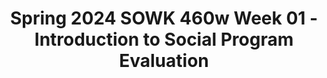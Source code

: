 ---
layout: single_embed_slide
title: "Spring 2024 SOWK 460w Week 01 - Introduction to Social Program Evaluation"
presentation_id: S4LcHZ
canonical_url: /presentations/S4LcHZ/
slides:
  - slide_name: ../deck-11996-large-0.jpeg
    slide_thumbnail: ../deck-11996-thumb-0.jpeg
    slide_text: >
      <p>SOWK 460w
      Social Service Program Evaluation Jacob Campbell, Ph.D. LICSW Heritage University Spring 2024
      Photo by Scott Graham on Unsplash</p>
      
  - slide_name: ../deck-11996-large-1.jpeg
    slide_thumbnail: ../deck-11996-thumb-1.jpeg
    slide_text: >
      <p>Agenda Plan for Video Introduce the course Introduce myself</p>
      
  - slide_name: ../deck-11996-large-2.jpeg
    slide_thumbnail: ../deck-11996-thumb-2.jpeg
    slide_text: >
      <p>W W Why? hy? hy ? y ? h W ? y h W Why? Why? ? y h W
      Why?
      About Me and This Class
      • Importance and resistance of research
      • Experience with program evaluation</p>
      
  - slide_name: ../deck-11996-large-3.jpeg
    slide_thumbnail: ../deck-11996-thumb-3.jpeg
    slide_text: >
      <p>Reviewing Syllabus The Document that Drives this Class
      SOWK 322 (2): Practice with Persons with Special Needs (3 credits) Jacob Campbell, Ph.D., LICSW Office Hours: By Arrangement Office Location: By Arrangement Course Hours: Asynchronous
      Spring 2024, Heritage at CBC Email: campbell_j@heritage.edu Cell Phone: (509) 392-1056 Class Location: Online
      Course Description
      • Spend time this week reviewing the whole syllabus
      •
      Some of the highlights
      This course provides the student with practical knowledge and skills to work with individuals, families, and communities with longer-term service needs. The student will be required to apply assessment and plan an effective intervention. The following is a listing of specific course prerequisites: None are listed.
      Course Purpose Social workers often work with vulnerable populations, and these vulnerable populations frequently include persons with special needs. Children with chronic healthcare conditions, developmental disorders, and congenital disabilities commonly access services done by social workers. This course builds on the knowledge and skills for working with individuals to gain further insight into research, applied services, and policy perspectives, reflecting the range of needs for persons requiring special assistance.
      Relationship to Other Sequences and Other Courses SOWK 322 is an online elective course offered to Toppenish and Tri-Cities Campus students. One of the 2022 Educational Policy and Accreditation Standards (EPAS) described by the Council for Social Work Education (CSWE) is for students to engage in diversity and practice differences. Persons with severe disabilities and special needs require specialized services to meet those needs. This class is meant to introduce students to these needs.
      Land Acknowledgement Heritage University occupies its home on the traditional lands of the Yakama People. These ancestral homelands are the Yakama, Palouse, Pisquouse, Wenatshapam, Klikatat, Klinquit, Kow- was-say-ee, Li-aywas, Skin-pah, Wish-ham, Shyiks, Ochechotes, Kah-milt-pa, and Se-ap-cat, who today are represented by the Confederated Tribes and Bands of the Yakama Nation [TREATY OF 1855] and, whose relationship with this land continues to this day. Heritage University, grounded in the vision of the two Yakama women founders, respects Indigenous peoples as traditional guardians of the lands and the enduring relationship that exists between Indigenous peoples and their traditional territories. We offer gratitude for the land itself, for those who have stewarded it for generations, and for the opportunity to study, learn, work, and be in community on this land. We acknowledge that our university’s history, like many others, is fundamentally tied to the first colonial developments in the Yakima Valley. Finally, we respectfully acknowledge and honor past, present, and future Indigenous students who will journey through this home</p>
      
  - slide_name: ../deck-11996-large-4.jpeg
    slide_thumbnail: ../deck-11996-thumb-4.jpeg
    slide_text: >
      <p>Text Book Helpful Resources</p>
      
  - slide_name: ../deck-11996-large-5.jpeg
    slide_thumbnail: ../deck-11996-thumb-5.jpeg
    slide_text: >
      <p>􀝋
      􁅀
      􀐬􀷾
      􀉅
      􀫘
      􁒯
      Format &amp; Learning
      In SOWK 460w
      Group Discussion and Peer Review In-class Lecture
      Real World Program Evaluation
      Asynchronous Weeks and Class time to Work on Evaluation
      Group Presentation
      Readings and Other Content Academic Writing &amp; Feedback</p>
      
  - slide_name: ../deck-11996-large-6.jpeg
    slide_thumbnail: ../deck-11996-thumb-6.jpeg
    slide_text: >
      <p>Assignments Points
      20%
      10% 5%
      Break down of all the assignments this semester
      5%
      A-01: Class Engagement and Attendance A-02: Chapter Reading Quizzes A-03: CITI Research Ethics and Compliance Training A-04a: Individual Weekly Journal Entries A-04b: Group Work Plan for the Program Evaluation A-04c: Agency Logic Model A-04d: Executive Summary for the Program Evaluation A-04e: Program Evaluation Group Presentation
      20%
      5%
      20% 10%
      10% A-05a Extra Credit: Review of a Published Program Evaluation A-05b Extra Credit: Descriptive Review of Groups Program Evaluation
      10%</p>
      
  - slide_name: ../deck-11996-large-7.jpeg
    slide_thumbnail: ../deck-11996-thumb-7.jpeg
    slide_text: >
      <p>Appointments &amp; Questions
      I’m very reachable</p>
      
  - slide_name: ../deck-11996-large-8.jpeg
    slide_thumbnail: ../deck-11996-thumb-8.jpeg
    slide_text: >
      <p>Academic Honesty Who’s information is this?</p>
      
  - slide_name: ../deck-11996-large-9.jpeg
    slide_thumbnail: ../deck-11996-thumb-9.jpeg
    slide_text: >
      <p>What is the plan anyways?
      Tentative Schedule
      S
      M 😎 😎 😎 😎
      T
      W
      T
      F
      S</p>
      
  - slide_name: ../deck-11996-large-10.jpeg
    slide_thumbnail: ../deck-11996-thumb-10.jpeg
    slide_text: >
      <p>Initial
      Content Area
      Emerging
      Developed
      Highly Developed
      x
      x
      Content Area
      1
      1
      Rubrics
      How Assignments are Graded</p>
      
  - slide_name: ../deck-11996-large-11.jpeg
    slide_thumbnail: ../deck-11996-thumb-11.jpeg
    slide_text: >
      <p>Information Sections • Attendance • Library • Credit Hour Requirements • Campus Security &amp; Safety • Accommodation Policy</p>
      
---
